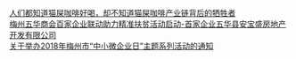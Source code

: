   
[人们都知道猫屎咖啡好喝，却不知道猫屎咖啡产业链背后的牺牲者](http://www.dianyue.me/archives/926/gcqe5y7prsd7f2kh/)  
[梅州五华商会百家企业联动助力精准扶贫活动启动-首家企业五华县安宝盛房地产开发有限公司](http://www.dianyue.me/archives/895/mhs3npyd9zpn9ebs/)  
[关于举办2018年梅州市“中小微企业日”主题系列活动的通知](http://www.dianyue.me/archives/652/h42doik5ee4ksxoi/)